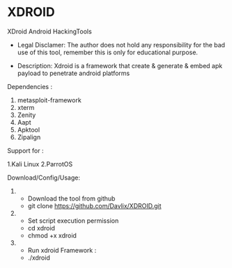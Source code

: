 # XDROID 
XDroid Android HackingTools

- Legal Disclamer:
The author does not hold any responsibility for the bad use of this tool,
remember this is only for educational purpose.

- Description:
Xdroid is a framework that create & generate & embed apk payload to penetrate android platforms

Dependencies :

1. metasploit-framework
2. xterm
3. Zenity
4. Aapt
5. Apktool
6. Zipalign

Support for :

1.Kali Linux
2.ParrotOS

Download/Config/Usage:

1. - Download the tool from github
   -  git clone https://github.com/Davlix/XDROID.git
2. - Set script execution permission
   -  cd xdroid
   - chmod +x xdroid
3. - Run xdroid Framework :
   - ./xdroid
